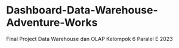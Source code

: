 # Dashboard-Data-Warehouse-Adventure-Works
Final Project Data Warehouse dan OLAP Kelompok 6 Paralel E 2023
